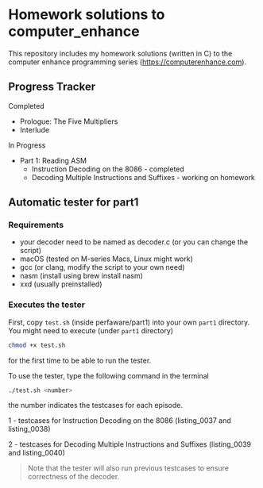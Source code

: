 # Homework solutions to computer_enhance
This repository includes my homework solutions (written in C) to the computer enhance programming series (https://computerenhance.com).

## Progress Tracker

Completed
- Prologue: The Five Multipliers
- Interlude

In Progress
- Part 1: Reading ASM 
  - Instruction Decoding on the 8086 - completed
  - Decoding Multiple Instructions and Suffixes - working on homework

## Automatic tester for part1

### Requirements
- your decoder need to be named as decoder.c (or you can change the script)
- macOS (tested on M-series Macs, Linux might work)
- gcc (or clang, modify the script to your own need)
- nasm (install using brew install nasm)
- xxd (usually preinstalled)

### Executes the tester
First, copy `test.sh` (inside perfaware/part1) into your own `part1` directory.
You might need to execute (under `part1` directory)
```bash
chmod +x test.sh
```
for the first time to be able to run the tester.

To use the tester, type the following command in the terminal
```bash
./test.sh <number>
```
the number indicates the testcases for each episode.

1 - testcases for Instruction Decoding on the 8086 (listing_0037 and listing_0038)

2 - testcases for Decoding Multiple Instructions and Suffixes (listing_0039 and listing_0040)

> Note that the tester will also run previous testcases to ensure correctness of the decoder.
